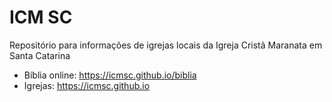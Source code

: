 # ICM SC

Repositório para informações de igrejas locais da Igreja Cristã Maranata em Santa Catarina

- Bíblia online: https://icmsc.github.io/biblia
- Igrejas: https://icmsc.github.io
